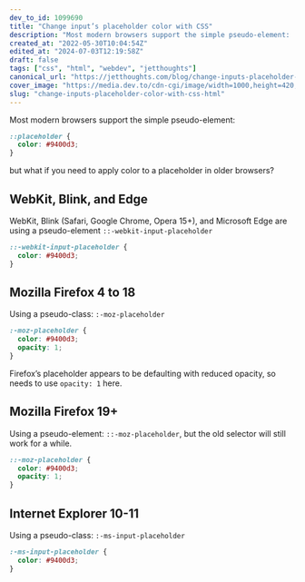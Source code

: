 ```yaml
---
dev_to_id: 1099690
title: "Change input’s placeholder color with CSS"
description: "Most modern browsers support the simple pseudo-element:    ::placeholder {   color: #9400d3; }       ..."
created_at: "2022-05-30T10:04:54Z"
edited_at: "2024-07-03T12:19:58Z"
draft: false
tags: ["css", "html", "webdev", "jetthoughts"]
canonical_url: "https://jetthoughts.com/blog/change-inputs-placeholder-color-with-css-html/"
cover_image: "https://media.dev.to/cdn-cgi/image/width=1000,height=420,fit=cover,gravity=auto,format=auto/https%3A%2F%2Fdev-to-uploads.s3.amazonaws.com%2Fuploads%2Farticles%2Fu2j7g01o71d7bkoojn45.jpg"
slug: "change-inputs-placeholder-color-with-css-html"
---
```

Most modern browsers support the simple pseudo-element:
```css
::placeholder {
  color: #9400d3;
}
```
but what if you need to apply color to a placeholder in older browsers?

## WebKit, Blink, and Edge
WebKit, Blink (Safari, Google Chrome, Opera 15+), and Microsoft Edge are using a pseudo-element `::-webkit-input-placeholder`
```css
::-webkit-input-placeholder {
  color: #9400d3;
}
```

## Mozilla Firefox 4 to 18
Using a pseudo-class: `:-moz-placeholder`
```css
:-moz-placeholder {
  color: #9400d3;
  opacity: 1;
}
```
Firefox’s placeholder appears to be defaulting with reduced opacity, so needs to use `opacity: 1` here.

## Mozilla Firefox 19+
Using a pseudo-element: `::-moz-placeholder`, but the old selector will still work for a while.
```css
::-moz-placeholder {
  color: #9400d3;
  opacity: 1;
}
```

## Internet Explorer 10-11
Using a pseudo-class: `:-ms-input-placeholder`
```css
:-ms-input-placeholder {
  color: #9400d3;
}
```
